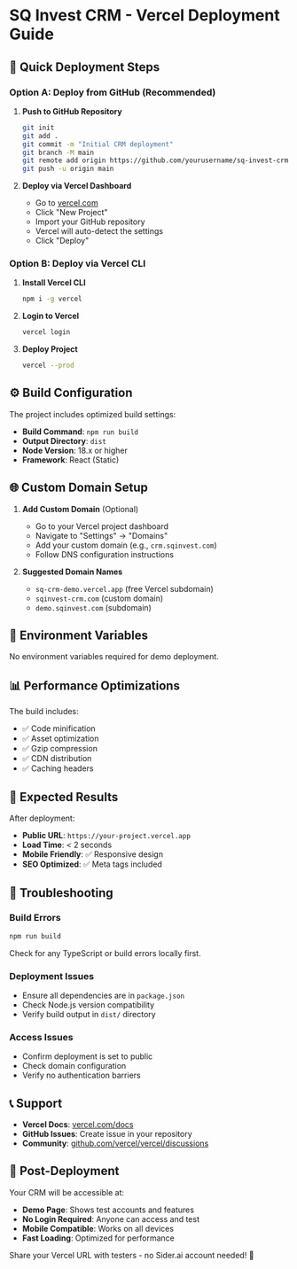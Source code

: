 # SQ Invest CRM - Vercel Deployment Guide

## 🚀 Quick Deployment Steps

### Option A: Deploy from GitHub (Recommended)

1. **Push to GitHub Repository**
   ```bash
   git init
   git add .
   git commit -m "Initial CRM deployment"
   git branch -M main
   git remote add origin https://github.com/yourusername/sq-invest-crm.git
   git push -u origin main
   ```

2. **Deploy via Vercel Dashboard**
   - Go to [vercel.com](https://vercel.com)
   - Click "New Project"
   - Import your GitHub repository
   - Vercel will auto-detect the settings
   - Click "Deploy"

### Option B: Deploy via Vercel CLI

1. **Install Vercel CLI**
   ```bash
   npm i -g vercel
   ```

2. **Login to Vercel**
   ```bash
   vercel login
   ```

3. **Deploy Project**
   ```bash
   vercel --prod
   ```

## ⚙️ Build Configuration

The project includes optimized build settings:

- **Build Command**: `npm run build`
- **Output Directory**: `dist`
- **Node Version**: 18.x or higher
- **Framework**: React (Static)

## 🌐 Custom Domain Setup

1. **Add Custom Domain** (Optional)
   - Go to your Vercel project dashboard
   - Navigate to "Settings" → "Domains"
   - Add your custom domain (e.g., `crm.sqinvest.com`)
   - Follow DNS configuration instructions

2. **Suggested Domain Names**
   - `sq-crm-demo.vercel.app` (free Vercel subdomain)
   - `sqinvest-crm.com` (custom domain)
   - `demo.sqinvest.com` (subdomain)

## 🔧 Environment Variables

No environment variables required for demo deployment.

## 📊 Performance Optimizations

The build includes:
- ✅ Code minification
- ✅ Asset optimization  
- ✅ Gzip compression
- ✅ CDN distribution
- ✅ Caching headers

## 🎯 Expected Results

After deployment:
- **Public URL**: `https://your-project.vercel.app`
- **Load Time**: < 2 seconds
- **Mobile Friendly**: ✅ Responsive design
- **SEO Optimized**: ✅ Meta tags included

## 🐛 Troubleshooting

### Build Errors
```bash
npm run build
```
Check for any TypeScript or build errors locally first.

### Deployment Issues
- Ensure all dependencies are in `package.json`
- Check Node.js version compatibility
- Verify build output in `dist/` directory

### Access Issues
- Confirm deployment is set to public
- Check domain configuration
- Verify no authentication barriers

## 📞 Support

- **Vercel Docs**: [vercel.com/docs](https://vercel.com/docs)
- **GitHub Issues**: Create issue in your repository
- **Community**: [github.com/vercel/vercel/discussions](https://github.com/vercel/vercel/discussions)

## 🎉 Post-Deployment

Your CRM will be accessible at:
- **Demo Page**: Shows test accounts and features
- **No Login Required**: Anyone can access and test
- **Mobile Compatible**: Works on all devices
- **Fast Loading**: Optimized for performance

Share your Vercel URL with testers - no Sider.ai account needed! 🚀